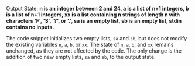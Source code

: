 Output State: **n is an integer between 2 and 24, a is a list of n+1 integers, b is a list of n+1 integers, xx is a list containing n strings of length n with characters 'F', 'S', '?', or '.', sa is an empty list, sb is an empty list, stdin contains no inputs.**

The code snippet initializes two empty lists, `sa` and `sb`, but does not modify the existing variables `n`, `a`, `b`, or `xx`. The state of `n`, `a`, `b`, and `xx` remains unchanged, as they are not affected by the code. The only change is the addition of two new empty lists, `sa` and `sb`, to the output state.